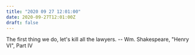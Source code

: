 ```yaml
---
title: "2020 09 27 12:01:00"
date: 2020-09-27T12:01:00Z
draft: false
---
```

The first thing we do, let's kill all the lawyers.
		-- Wm. Shakespeare, "Henry VI", Part IV
